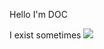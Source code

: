 Hello I'm DOC

I exist sometimes ![](https://steamcommunity-a.akamaihd.net/economy/emoticon/:ohh_yeah:)